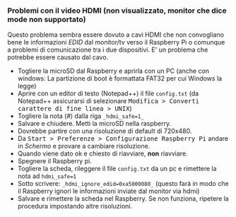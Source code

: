 ### Problemi con il video HDMI (non visualizzato, monitor che dice mode non supportato)

Questo problema sembra essere dovuto a cavi HDMI che non convogliano bene le informazioni _EDID_ dal monitor/tv verso il Raspberry Pi o comunque a problemi di comunicazione tra i due dispositivi. E' un problema che potrebbe essere causato dal cavo.

- Togliere la microSD dal Raspberry e aprirla con un PC (anche con windows: La partizione di boot è formattata FAT32 per cui Windows la legge)
- Aprire con un editor di testo (Notepad++) il file `config.txt` (da Notepad++ assicurarsi di selezionare <kbd>Modifica > Converti carattere di fine linea > UNIX</kbd>)
- Togliere la nota (#) dalla riga `_hdmi_safe=1_`  
- Salvare e chiudere. Metti la microSD nella raspberry.  
- Dovrebbe partire con una risoluzione di default di 720x480.  
- Da <kbd>Start > Preferenze > Configurazione Raspberry Pi</kbd> andare in _Schermo_ e provare a cambiare risoluzione.  
- Quando viene dato ok e chiesto di riavviare, __non__ riavviare.  
- Spegnere il Raspberry pi.  
- Togliere la scheda, rileggere il file `config.txt` da un pc e rimettere la nota ad `hdmi_safe=1`
- Sotto scrivere:  `_hdmi_ignore_edid=0xa5000080_` (questo farà in modo che il Raspberry ignori le informazioni inviate dal monitor via hdmi)
- Salvare e rimettere la scheda nel Raspberry.
Se non funziona, ripetere la procedura impostando altre risoluzioni. 